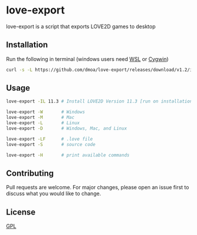 # love-export

love-export is a script that exports LOVE2D games to desktop

## Installation

Run the following in terminal (windows users need [WSL](https://docs.microsoft.com/en-us/windows/wsl/install-win10) or [Cygwin](https://www.cygwin.com/))

```bash
curl -s -L https://github.com/dmoa/love-export/releases/download/v1.2/install.sh | bash
```

## Usage

```bash
love-export -IL 11.3 # Install LOVE2D Version 11.3 [run on installation]

love-export -W       # Windows
love-export -M       # Mac
love-export -L       # Linux
love-export -D       # Windows, Mac, and Linux

love-export -LF      # .love file
love-export -S       # source code

love-export -H       # print available commands
```

## Contributing
Pull requests are welcome. For major changes, please open an issue first to discuss what you would like to change.


## License
[GPL](https://choosealicense.com/licenses/gpl-3.0/)
